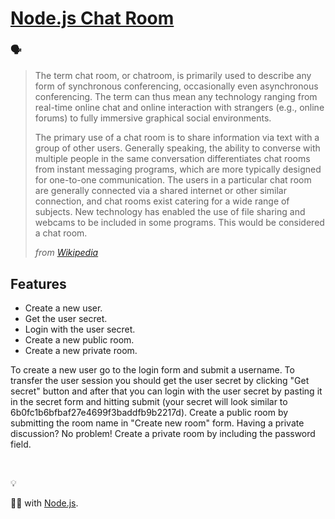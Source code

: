 # [Node.js Chat Room](https://iamskok-node-chat.glitch.me)

### 🗣

> The term chat room, or chatroom, is primarily used to describe any form of synchronous conferencing, occasionally even asynchronous conferencing. The term can thus mean any technology ranging from real-time online chat and online interaction with strangers (e.g., online forums) to fully immersive graphical social environments.
>
> The primary use of a chat room is to share information via text with a group of other users. Generally speaking, the ability to converse with multiple people in the same conversation differentiates chat rooms from instant messaging programs, which are more typically designed for one-to-one communication. The users in a particular chat room are generally connected via a shared internet or other similar connection, and chat rooms exist catering for a wide range of subjects. New technology has enabled the use of file sharing and webcams to be included in some programs. This would be considered a chat room.
>
> _from [Wikipedia](https://en.wikipedia.org/wiki/Chat_room)_

## Features

* Create a new user.
* Get the user secret.
* Login with the user secret.
* Create a new public room.
* Create a new private room.

To create a new user go to the login form and submit a username. To transfer the user session you should get the user secret by clicking "Get secret" button and after that you can login with the user secret by pasting it in the secret form and hitting submit (your secret will look similar to 6b0fc1b6bfbaf27e4699f3baddfb9b2217d). Create a public room by submitting the room name in "Create new room" form. Having a private discussion? No problem! Create a private room by including the password field.

<br />

💡

👨‍💻 with [Node.js](https://nodejs.org).
